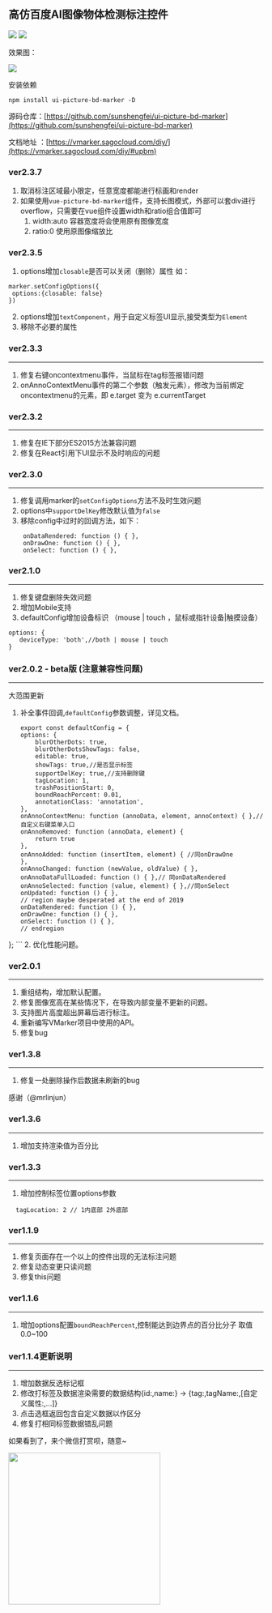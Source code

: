 ## 高仿百度AI图像物体检测标注控件

![](https://img.shields.io/github/license/sunshengfei/ui-picture-bd-marker) ![](https://img.shields.io/npm/v/ui-picture-bd-marker.svg?color=%23ff4400&style=popout)

效果图：

![](https://github.com/sunshengfei/ui-picture-bd-marker/blob/master/demo.png?raw=true)

安装依赖

```
npm install ui-picture-bd-marker -D

```

源码仓库：[https://github.com/sunshengfei/ui-picture-bd-marker](https://github.com/sunshengfei/ui-picture-bd-marker)

文档地址 ：[https://vmarker.sagocloud.com/diy/](https://vmarker.sagocloud.com/diy/#upbm)

### ver2.3.7

1. 取消标注区域最小限定，任意宽度都能进行标画和render
2. 如果使用`vue-picture-bd-marker`组件，支持长图模式，外部可以套div进行overflow，只需要在vue组件设置width和ratio组合值即可
   1. width:auto 容器宽度将会使用原有图像宽度
   2. ratio:0    使用原图像缩放比

### ver2.3.5

1. options增加`closable`是否可以关闭（删除）属性
如：
```
marker.setConfigOptions({
 options:{closable: false}
})
```
2. options增加`textComponent`，用于自定义标签UI显示,接受类型为`Element`
3. 移除不必要的属性

### ver2.3.3
---
1. 修复右键oncontextmenu事件，当鼠标在tag标签报错问题
2. onAnnoContextMenu事件的第二个参数（触发元素），修改为当前绑定oncontextmenu的元素，即 e.target 变为 e.currentTarget

### ver2.3.2
---
1. 修复在IE下部分ES2015方法兼容问题
2. 修复在React引用下UI显示不及时响应的问题

### ver2.3.0
---
1. 修复调用marker的`setConfigOptions`方法不及时生效问题
2. options中`supportDelKey`修改默认值为`false`
3. 移除config中过时的回调方法，如下：

```
    onDataRendered: function () { },
    onDrawOne: function () { },
    onSelect: function () { },
```


### ver2.1.0
---

1. 修复键盘删除失效问题
2. 增加Mobile支持
3. defaultConfig增加设备标识 （mouse | touch ，鼠标或指针设备|触摸设备）

```
options: {
   deviceType: 'both',//both | mouse | touch
}
```


### ver2.0.2 - beta版 (注意兼容性问题)
---

大范围更新
1. 补全事件回调,`defaultConfig`参数调整，详见文档。
    ```
    export const defaultConfig = {
    options: {
        blurOtherDots: true,
        blurOtherDotsShowTags: false,
        editable: true,
        showTags: true,//是否显示标签
        supportDelKey: true,//支持删除键
        tagLocation: 1,
        trashPositionStart: 0,
        boundReachPercent: 0.01,
        annotationClass: 'annotation',
    },
    onAnnoContextMenu: function (annoData, element, annoContext) { },//自定义右键菜单入口
    onAnnoRemoved: function (annoData, element) {
        return true
    },
    onAnnoAdded: function (insertItem, element) { //同onDrawOne
    },
    onAnnoChanged: function (newValue, oldValue) { },
    onAnnoDataFullLoaded: function () { },// 同onDataRendered
    onAnnoSelected: function (value, element) { },//同onSelect
    onUpdated: function () { },
    // region maybe desperated at the end of 2019  
    onDataRendered: function () { },
    onDrawOne: function () { },
    onSelect: function () { },
    // endregion
};
    ```
2. 优化性能问题。

### ver2.0.1
---
1. 重组结构，增加默认配置。
2. 修复图像宽高在某些情况下，在导致内部变量不更新的问题。
3. 支持图片高度超出屏幕后进行标注。
4. 重新编写VMarker项目中使用的API。
5. 修复bug


### ver1.3.8
---
1. 修复一处删除操作后数据未刷新的bug


感谢（@mrlinjun）

### ver1.3.6
---
1. 增加支持渲染值为百分比

### ver1.3.3
---
1. 增加控制标签位置options参数
```
  tagLocation: 2 // 1内底部 2外底部 
```

### ver1.1.9
---
1. 修复页面存在一个以上的控件出现的无法标注问题
2. 修复动态变更只读问题
3. 修复this问题

### ver1.1.6
---
1. 增加options配置`boundReachPercent`,控制能达到边界点的百分比分子 取值0.0~100

### ver1.1.4更新说明
---
1. 增加数据反选标记框
2. 修改打标签及数据渲染需要的数据结构{id:,name:} -> {tag:,tagName:,[自定义属性:,...]}
3. 点击选框返回包含自定义数据以作区分
4. 修复打相同标签数据错乱问题




如果看到了，来个微信打赏呗，随意~


<img width=300 src="https://vmarker.sagocloud.com/images/wx_zsm.jpg" />
